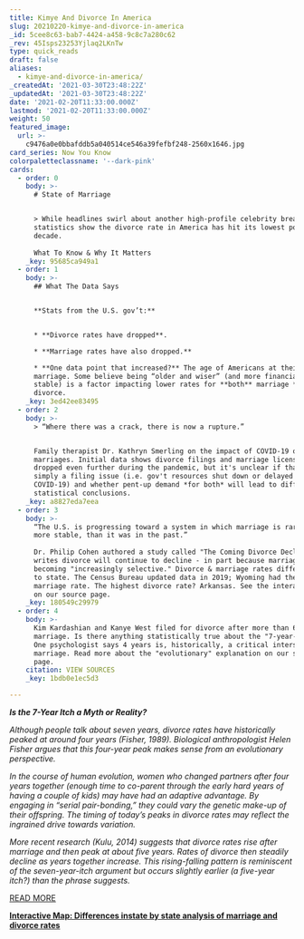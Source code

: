 ```yaml
---
title: Kimye And Divorce In America
slug: 20210220-kimye-and-divorce-in-america
_id: 5cee8c63-bab7-4424-a458-9c8c7a280c62
_rev: 45Isps23253Yjlaq2LKnTw
type: quick_reads
draft: false
aliases:
  - kimye-and-divorce-in-america/
_createdAt: '2021-03-30T23:48:22Z'
_updatedAt: '2021-03-30T23:48:22Z'
date: '2021-02-20T11:33:00.000Z'
lastmod: '2021-02-20T11:33:00.000Z'
weight: 50
featured_image:
  url: >-
    c9476a0e0bbafddb5a040514ce546a39fefbf248-2560x1646.jpg
card_series: Now You Know
colorpaletteclassname: '--dark-pink'
cards:
  - order: 0
    body: >-
      # State of Marriage


      > While headlines swirl about another high-profile celebrity breakup,
      statistics show the divorce rate in America has hit its lowest point in a
      decade.  
        
      What To Know & Why It Matters
    _key: 95685ca949a1
  - order: 1
    body: >-
      ## What The Data Says


      **Stats from the U.S. gov’t:**


      * **Divorce rates have dropped**.

      * **Marriage rates have also dropped.**

      * **One data point that increased?** The age of Americans at their first
      marriage. Some believe being “older and wiser” (and more financially
      stable) is a factor impacting lower rates for **both** marriage **and**
      divorce.
    _key: 3ed42ee83495
  - order: 2
    body: >-
      > “Where there was a crack, there is now a rupture.”


      Family therapist Dr. Kathryn Smerling on the impact of COVID-19 on
      marriages. Initial data shows divorce filings and marriage licenses have
      dropped even further during the pandemic, but it's unclear if that's
      simply a filing issue (i.e. gov't resources shut down or delayed due to
      COVID-19) and whether pent-up demand *for both* will lead to different
      statistical conclusions.
    _key: a8827eda7eea
  - order: 3
    body: >-
      “The U.S. is progressing toward a system in which marriage is rarer, and
      more stable, than it was in the past.”  
        
      Dr. Philip Cohen authored a study called "The Coming Divorce Decline" and
      writes divorce will continue to decline - in part because marriage is
      becoming "increasingly selective." Divorce & marriage rates differ state
      to state. The Census Bureau updated data in 2019; Wyoming had the highest
      marriage rate. The highest divorce rate? Arkansas. See the interactive map
      on our source page.
    _key: 180549c29979
  - order: 4
    body: >-
      Kim Kardashian and Kanye West filed for divorce after more than 6 years of
      marriage. Is there anything statistically true about the "7-year-itch"?
      One psychologist says 4 years is, historically, a critical intersection in
      marriage. Read more about the "evolutionary" explanation on our source
      page.
    citation: VIEW SOURCES
    _key: 1bdb0e1ec5d3

---
```

**_Is the 7-Year Itch a Myth or Reality?_**

_Although people talk about seven years, divorce rates have historically peaked at around four years (Fisher, 1989). Biological anthropologist Helen Fisher argues that this four-year peak makes sense from an evolutionary perspective._

_In the course of human evolution, women who changed partners after four years together (enough time to co-parent through the early hard years of having a couple of kids) may have had an adaptive advantage. By engaging in “serial pair-bonding,” they could vary the genetic make-up of their offspring. The timing of today’s peaks in divorce rates may reflect the ingrained drive towards variation._

_More recent research (Kulu, 2014) suggests that divorce rates rise after marriage and then peak at about five years. Rates of divorce then steadily decline as years together increase. This rising-falling pattern is reminiscent of the seven-year-itch argument but occurs slightly earlier (a five-year itch?) than the phrase suggests._

[READ MORE](https://www.psychologytoday.com/us/blog/meet-catch-and-keep/202002/is-the-7-year-itch-myth-or-reality)

[**Interactive Map: Differences instate by state analysis of marriage and divorce rates**](https://www.census.gov/library/stories/2020/12/united-states-marriage-and-divorce-rates-declined-last-10-years.html)
